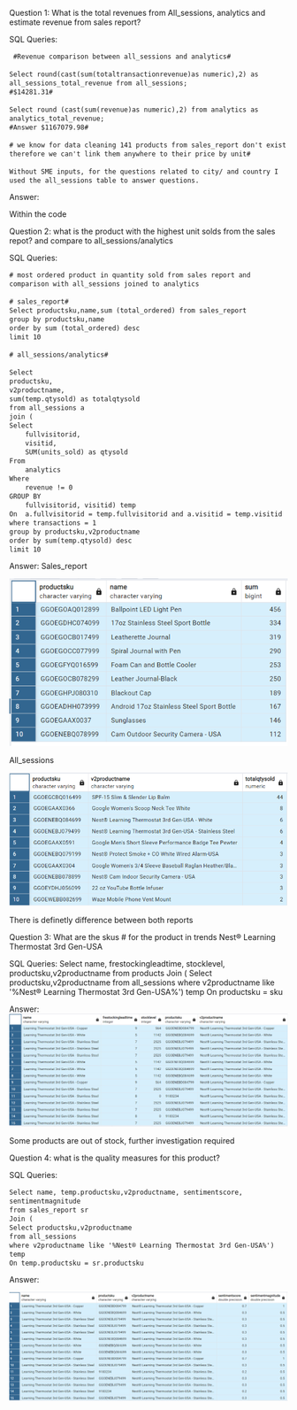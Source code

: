 Question 1: What is the total revenues from All_sessions,
analytics and estimate revenue from sales report?

SQL Queries:
```
 #Revenue comparison between all_sessions and analytics#

Select round(cast(sum(totaltransactionrevenue)as numeric),2) as all_sessions_total_revenue from all_sessions; 
#$14281.31#

Select round (cast(sum(revenue)as numeric),2) from analytics as analytics_total_revenue;
#Answer $1167079.98#

# we know for data cleaning 141 products from sales_report don't exist therefore we can't link them anywhere to their price by unit#

Without SME inputs, for the questions related to city/ and country I used the all_sessions table to answer questions.

```


Answer: 

Within the code

Question 2: what is the product with the highest unit solds from the sales repot? and compare to all_sessions/analytics

SQL Queries:

```
# most ordered product in quantity sold from sales report and comparison with all_sessions joined to analytics

# sales_report#
Select productsku,name,sum (total_ordered) from sales_report
group by productsku,name
order by sum (total_ordered) desc
limit 10

# all_sessions/analytics#

Select 
productsku,
v2productname,							
sum(temp.qtysold) as totalqtysold
from all_sessions a
join (
Select 
    fullvisitorid, 
    visitid, 
    SUM(units_sold) as qtysold
From 
    analytics
Where 
    revenue != 0
GROUP BY 
    fullvisitorid, visitid) temp
On  a.fullvisitorid = temp.fullvisitorid and a.visitid = temp.visitid
where transactions = 1
group by productsku,v2productname
order by sum(temp.qtysold) desc
limit 10
```
Answer:
Sales_report

![Answerd21.png](Answerd21.png)

All_sessions

![Answer2.png](Answer2.png)


There is definetly difference between both reports

Question 3: What are the skus # for the product in trends Nest® Learning Thermostat 3rd Gen-USA

SQL Queries:
Select name, frestockingleadtime, stocklevel, productsku,v2productname
from products
Join (
Select productsku,v2productname
from all_sessions
where v2productname like '%Nest® Learning Thermostat 3rd Gen-USA%') temp
On productsku = sku



Answer:
![Answerd3.png](Answerd3.png)

Some products are out of stock, further investigation required

Question 4: what is the quality measures for this product?

SQL Queries:
```
Select name, temp.productsku,v2productname, sentimentscore, sentimentmagnitude
from sales_report sr
Join (
Select productsku,v2productname
from all_sessions 
where v2productname like '%Nest® Learning Thermostat 3rd Gen-USA%') temp
On temp.productsku = sr.productsku
```
Answer:

![Answerd4.png](Answerd4.png)





